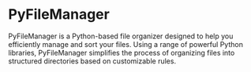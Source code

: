 # PyFileManager
PyFileManager is a Python-based file organizer designed to help you efficiently manage and sort your files. Using a range of powerful Python libraries, PyFileManager simplifies the process of organizing files into structured directories based on customizable rules.
